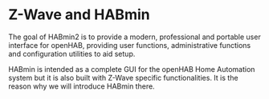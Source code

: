 # Z-Wave and HABmin

The goal of HABmin2 is to provide a modern, professional and portable user interface for openHAB, providing user functions, administrative functions  and configuration utilities to aid setup. 

HABmin is intended as a complete GUI for the openHAB Home Automation system but it is also built with Z-Wave specific functionalities. It is the reason why we will introduce HABmin there.
